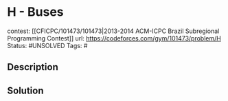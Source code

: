# H - Buses

contest: [[CFICPC/101473/101473|2013-2014 ACM-ICPC Brazil Subregional Programming Contest]]
url: https://codeforces.com/gym/101473/problem/H
Status: #UNSOLVED
Tags: #

## Description

## Solution


